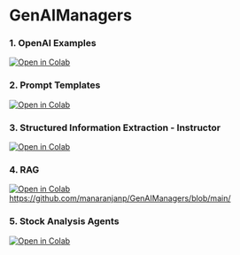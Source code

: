 # GenAIManagers

### 1. OpenAI Examples
[![Open in Colab](https://colab.research.google.com/assets/colab-badge.svg)](https://colab.research.google.com/github/manaranjanp/GenAIManagers/blob/main/OpenAI%20Example.ipynb)

### 2. Prompt Templates
[![Open in Colab](https://colab.research.google.com/assets/colab-badge.svg)](https://colab.research.google.com/github/manaranjanp/GenAIManagers/blob/main/LangChain_Prompting.ipynb)

### 3. Structured Information Extraction - Instructor
[![Open in Colab](https://colab.research.google.com/assets/colab-badge.svg)](https://colab.research.google.com/github/manaranjanp/GenAIManagers/blob/main/Action_Items_from_Meeting_Transcripts.ipynb)

### 4. RAG
[![Open in Colab](https://colab.research.google.com/assets/colab-badge.svg)](https://colab.research.google.com/github/manaranjanp/GenAIManagers/blob/main/RAG_Infosys_quarterly_report.ipynb)
https://github.com/manaranjanp/GenAIManagers/blob/main/

### 5. Stock Analysis Agents
[![Open in Colab](https://colab.research.google.com/assets/colab-badge.svg)](https://colab.research.google.com/github/manaranjanp/GenAIManagers/blob/main/Function_Calling.ipynb)

